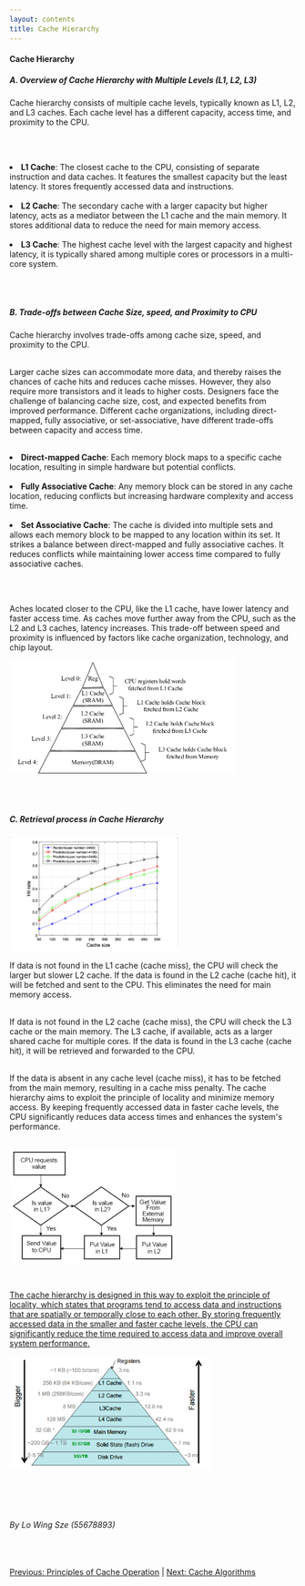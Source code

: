 ```yaml
---
layout: contents
title: Cache Hierarchy
---
```

<body>
<h4><b>Cache Hierarchy</b></h4>

<h5><b>A. Overview of Cache Hierarchy with Multiple Levels (L1, L2, L3)</b></h5>
<div class="bodytext">
Cache hierarchy consists of multiple cache levels, typically known as L1, L2, and L3 caches. Each cache level has a different capacity, access time, and proximity to the CPU.

<br/><br/>

<li><b>L1 Cache</b>: The closest cache to the CPU, consisting of separate instruction and data caches. It features the smallest capacity but the least latency. It stores frequently accessed data and instructions. </li><br/>

<li><b>L2 Cache</b>: The secondary cache with a larger capacity but higher latency, acts as a mediator between the L1 cache and the main memory. It stores additional data to reduce the need for main memory access. </li><br/>

<li><b>L3 Cache</b>: The highest cache level with the largest capacity and highest latency, it is typically shared among multiple cores or processors in a multi-core system. </li>

<br/> <br/>
</div>
<h5><b>B. Trade-offs between Cache Size, speed, and Proximity to CPU</b></h5>
<div class="bodytext">
Cache hierarchy involves trade-offs among cache size, speed, and proximity to the CPU. <br/><br/>

Larger cache sizes can accommodate more data, and thereby raises the chances of cache hits and reduces cache misses. However, they also require more transistors and it leads to higher costs. Designers face the challenge of balancing cache size, cost, and expected benefits from improved performance. Different cache organizations, including direct-mapped, fully associative, or set-associative, have different trade-offs between capacity and access time.

<br/>

<li><b>Direct-mapped Cache</b>: Each memory block maps to a specific cache location, resulting in simple hardware but potential conflicts. </li><br/>

<li><b>Fully Associative Cache</b>: Any memory block can be stored in any cache location, reducing conflicts but increasing hardware complexity and access time. </li><br/>

<li><b>Set Associative Cache</b>: The cache is divided into multiple sets and allows each memory block to be mapped to any location within its set. It strikes a balance between direct-mapped and fully associative caches. It reduces conflicts while maintaining lower access time compared to fully associative caches. </li>

<br/> <br/>

Aches located closer to the CPU, like the L1 cache, have lower latency and faster access time. As caches move further away from the CPU, such as the L2 and L3 caches, latency increases. This trade-off between speed and proximity is influenced by factors like cache organization, technology, and chip layout. <br/>

<a href="https://www.researchgate.net/figure/A-classical-three-level-cache-hierarchy_fig1_362707415"><img src="./media/P1.png" alt="Image" height=200 width=auto></a>

<br/> <br/>
</div>
<h5><b>C. Retrieval process in Cache Hierarchy</b></h5>
<div class="bodytext">
<a href="https://www.researchgate.net/figure/Cache-hit-rate-versus-cache-size-of-the-BS_fig4_353908720"><img src="./media/P3.png" alt="Image" height=200 width=auto></a> <br/>

If data is not found in the L1 cache (cache miss), the CPU will check the larger but slower L2 cache. If the data is found in the L2 cache (cache hit), it will be fetched and sent to the CPU. This eliminates the need for main memory access. <br/> <br/>

If data is not found in the L2 cache (cache miss), the CPU will check the L3 cache or the main memory. The L3 cache, if available, acts as a larger shared cache for multiple cores. If the data is found in the L3 cache (cache hit), it will be retrieved and forwarded to the CPU. <br/> <br/>

If the data is absent in any cache level (cache miss), it has to be fetched from the main memory, resulting in a cache miss penalty. The cache hierarchy aims to exploit the principle of locality and minimize memory access. By keeping frequently accessed data in faster cache levels, the CPU significantly reduces data access times and enhances the system's performance. <br/> <br/>

<a href="(https://www.edn.com/optimizing-for-cache-performance-part-1/)"><img src="./media/P4.png" alt="Image" height=200 width=auto>

<br/>

The cache hierarchy is designed in this way to exploit the principle of locality, which states that programs tend to access data and instructions that are spatially or temporally close to each other. By storing frequently accessed data in the smaller and faster cache levels, the CPU can significantly reduce the time required to access data and improve overall system performance. <br/>
</div>
<a href="https://www.alibabacloud.com/blog/the-mechanism-behind-measuring-cache-access-latency_599384"><img src="./media/P5.png" alt="Image" height=200 width=auto></a>

<br/> <br/> <br/>
<h6>By Lo Wing Sze (55678893)</h6>
<br/> <br/>
<div class="middle">
<a href="https://cs1102proj-cache.github.io/CS1102/contents/principles_of_cache_operation.html">Previous: Principles of Cache Operation</a> |
<a href="https://cs1102proj-cache.github.io/CS1102/contents/cache_algorithms.html">Next: Cache Algorithms</a>
<br/> 
